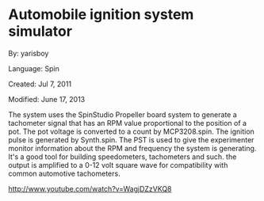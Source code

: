 # Automobile ignition system simulator

By: yarisboy

Language: Spin

Created: Jul 7, 2011

Modified: June 17, 2013

The system uses the SpinStudio Propeller board system to generate a tachometer signal that has an RPM value proportional to the position of a pot. The pot voltage is converted to a count by MCP3208.spin. The ignition pulse is generated by Synth.spin. The PST is used to give the experimenter monitor information about the RPM and frequency the system is generating. It's a good tool for building speedometers, tachometers and such. the output is amplified to a 0-12 volt square wave for compatibility with common automotive tachometers.

http://www.youtube.com/watch?v=WagjDZzVKQ8

